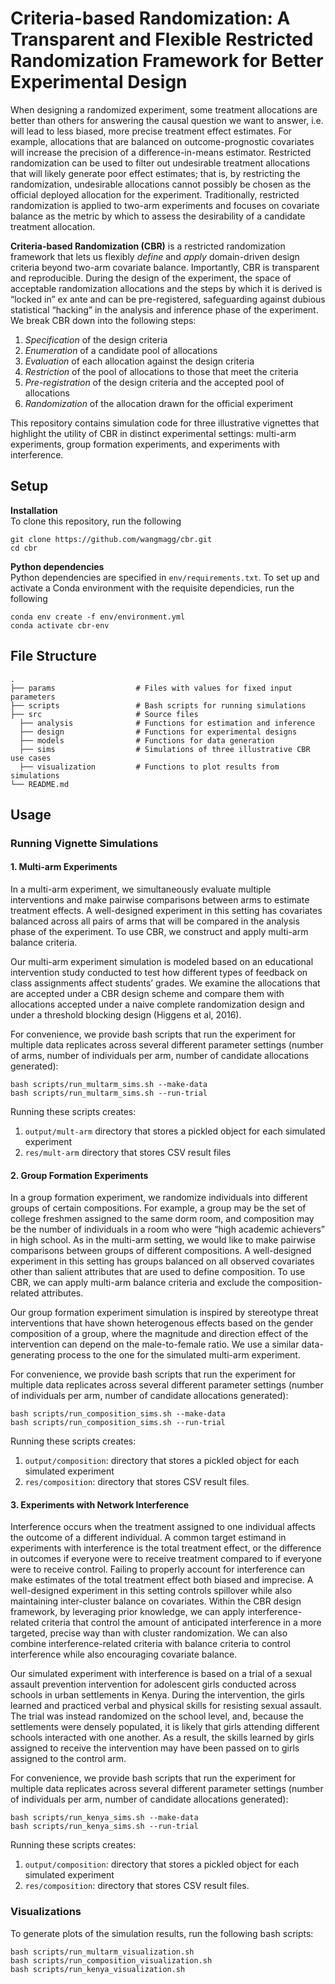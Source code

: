 # Criteria-based Randomization: A Transparent and Flexible Restricted Randomization Framework for Better Experimental Design
When designing a randomized experiment, some treatment allocations are better than others for answering the causal question we want to answer, i.e. will lead to less biased, more precise treatment effect estimates. For example, allocations that are balanced on outcome-prognostic covariates will increase the precision of a difference-in-means estimator. Restricted randomization can be used to filter out undesirable treatment allocations that will likely generate poor effect estimates; that is, by restricting the randomization, undesirable allocations cannot possibly be chosen as the official deployed allocation for the experiment. Traditionally, restricted randomization is applied to two-arm experiments and focuses on covariate balance as the metric by which to assess the desirability of a candidate treatment allocation. 

**Criteria-based Randomization (CBR)** is a restricted randomization framework that lets us flexibly _define_ and _apply_ domain-driven design criteria beyond two-arm covariate balance. Importantly, CBR is transparent and reproducible. During the design of the experiment, the space of acceptable randomization allocations and the steps by which it is derived is “locked in” ex ante and can be pre-registered, safeguarding against dubious statistical “hacking” in the analysis and inference phase of the experiment. We break CBR down into the following steps: </br>
  1. _Specification_ of the design criteria </br>
  2. _Enumeration_ of a candidate pool of allocations </br>
  3. _Evaluation_ of each allocation against the design criteria </br>
  4. _Restriction_ of the pool of allocations to those that meet the criteria </br>
  5. _Pre-registration_ of the design criteria and the accepted pool of allocations </br>
  6. _Randomization_ of the allocation drawn for the official experiment </br>

This repository contains simulation code for three illustrative vignettes that highlight the utility of CBR in distinct experimental settings: multi-arm experiments, group formation experiments, and experiments with interference.

## Setup
__Installation__ <br />
To clone this repository, run the following <br />
```
git clone https://github.com/wangmagg/cbr.git
cd cbr
```

__Python dependencies__ <br />
Python dependencies are specified in `env/requirements.txt`. To set up and activate a Conda environment with the requisite dependicies, run the following <br />
```
conda env create -f env/environment.yml
conda activate cbr-env
```

## File Structure
    .
    ├── params                  # Files with values for fixed input parameters
    ├── scripts                 # Bash scripts for running simulations
    ├── src                     # Source files
      ├── analysis              # Functions for estimation and inference
      ├── design                # Functions for experimental designs
      ├── models                # Functions for data generation
      ├── sims                  # Simulations of three illustrative CBR use cases
      ├── visualization         # Functions to plot results from simulations
    └── README.md

## Usage
### Running Vignette Simulations
#### 1. Multi-arm Experiments ####

In a multi-arm experiment, we simultaneously evaluate multiple interventions and make pairwise comparisons between arms to estimate treatment effects. A well-designed experiment in this setting has covariates balanced across all pairs of arms that will be compared in the analysis phase of the experiment. To use CBR, we construct and apply multi-arm balance criteria.

Our multi-arm experiment simulation is modeled based on an educational intervention study conducted to test how different types of feedback on class assignments affect students’ grades. We examine the allocations that are accepted under a CBR design scheme and compare them with allocations accepted under a naive complete randomization design and under a threshold blocking design (Higgens et al, 2016). 

For convenience, we provide bash scripts that run the experiment for multiple data replicates across several different parameter settings (number of arms, number of individuals per arm, number of candidate allocations generated): <br />
```
bash scripts/run_multarm_sims.sh --make-data
bash scripts/run_multarm_sims.sh --run-trial
```

Running these scripts creates: </br>
  1. ```output/mult-arm``` directory that stores a pickled object for each simulated experiment
  2. ```res/mult-arm``` directory that stores CSV result files

#### 2. Group Formation Experiments ####

In a group formation experiment, we randomize individuals into different groups of certain compositions. For example, a group may be the set of college freshmen assigned to the same dorm room, and composition may be the number of individuals in a room who were “high academic achievers” in high school. As in the multi-arm setting, we would like to make pairwise comparisons between groups of different compositions. A well-designed experiment in this setting has groups balanced on all observed covariates other than salient attributes that are used to define composition. To use CBR, we can apply multi-arm balance criteria and exclude the composition-related attributes. 

Our group formation experiment simulation is inspired by stereotype threat interventions that have shown heterogenous effects based on the gender composition of a group, where the magnitude and direction effect
of the intervention can depend on the male-to-female ratio. We use a similar data-generating process to the one for the simulated multi-arm experiment.

For convenience, we provide bash scripts that run the experiment for multiple data replicates across several different parameter settings (number of individuals per arm, number of candidate allocations generated): <br />
```
bash scripts/run_composition_sims.sh --make-data
bash scripts/run_composition_sims.sh --run-trial
```

Running these scripts creates: 

1. ```output/composition```: directory that stores a pickled object for each simulated experiment
2. ```res/composition```: directory that stores CSV result files.

#### 3. Experiments with Network Interference #

Interference occurs when the treatment assigned to one individual affects the outcome of a different individual. A common target estimand in experiments with interference is the total treatment effect, or the difference in outcomes if everyone were to receive treatment compared to if everyone were to receive control.  Failing to properly account for interference can make estimates of the total treatment effect both biased and imprecise. A well-designed experiment in this setting controls spillover while also maintaining inter-cluster balance on covariates. Within the CBR design framework, by leveraging prior knowledge, we can apply interference-related criteria that control the amount of anticipated interference in a more targeted, precise way than with cluster randomization. We can also combine interference-related criteria with balance criteria to control interference while also encouraging covariate balance.

Our simulated experiment with interference is based on a trial of a sexual assault prevention intervention for adolescent girls conducted across schools in urban settlements in Kenya. During the intervention, the girls
learned and practiced verbal and physical skills for resisting sexual assault. The trial was instead randomized on the school level, and, because the settlements were densely populated, it is likely that girls attending different schools interacted with one another. As a result, the skills learned by girls assigned to receive the intervention may have been passed on to girls assigned to the control arm.

For convenience, we provide bash scripts that run the experiment for multiple data replicates across several different parameter settings (number of individuals per arm, number of candidate allocations generated): <br />
```
bash scripts/run_kenya_sims.sh --make-data
bash scripts/run_kenya_sims.sh --run-trial
```
Running these scripts creates: 

1. ```output/composition```: directory that stores a pickled object for each simulated experiment
2. ```res/composition```: directory that stores CSV result files.

### Visualizations

To generate plots of the simulation results, run the following bash scripts:
```
bash scripts/run_multarm_visualization.sh
bash scripts/run_composition_visualization.sh
bash scripts/run_kenya_visualization.sh
```


